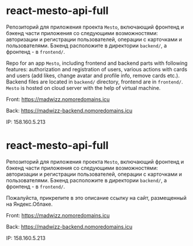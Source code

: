 # react-mesto-api-full
Репозиторий для приложения проекта `Mesto`, включающий фронтенд и бэкенд части приложения со следующими возможностями: авторизации и регистрации пользователей, операции с карточками и пользователями. Бэкенд расположите в директории `backend/`, а фронтенд - в `frontend/`.

Repo for an app `Mesto`, including frontend and backend parts with following features: authorization and registration of users, various actions with cards and users (add likes, change avatar and profile info, remove cards etc.). Backend files are located in `backend/` directory, frontend are in `frontend/`.
`Mesto` is hosted on cloud server with the help of virtual machine.

Front: https://madwizz.nomoredomains.icu

Back: https://madwizz-backend.nomoredomains.icu

IP: 158.160.5.213

# react-mesto-api-full
Репозиторий для приложения проекта `Mesto`, включающий фронтенд и бэкенд части приложения со следующими возможностями: авторизации и регистрации пользователей, операции с карточками и пользователями. Бэкенд расположите в директории `backend/`, а фронтенд - в `frontend/`. 
  
Пожалуйста, прикрепите в это описание ссылку на сайт, размещенный на Яндекс.Облаке.

Front: https://madwizz.nomoredomains.icu

Back: https://madwizz-backend.nomoredomains.icu

IP: 158.160.5.213
